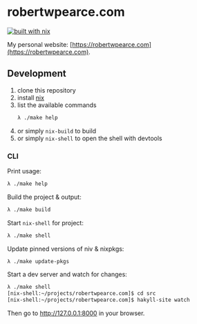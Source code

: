 # robertwpearce.com

[![built with nix](https://builtwithnix.org/badge.svg)](https://builtwithnix.org)

My personal website: [https://robertwpearce.com](https://robertwpearce.com).

## Development

1. clone this repository
1. install [nix](https://nixos.org/nix/)
1. list the available commands
   ```sh
   λ ./make help
   ```
1. or simply `nix-build` to build
1. or simply `nix-shell` to open the shell with devtools

### CLI

Print usage:

```sh
λ ./make help
```

Build the project & output:

```sh
λ ./make build
```

Start `nix-shell` for project:

```sh
λ ./make shell
```

Update pinned versions of niv & nixpkgs:

```sh
λ ./make update-pkgs
```

Start a dev server and watch for changes:

```sh
λ ./make shell
[nix-shell:~/projects/robertwpearce.com]$ cd src
[nix-shell:~/projects/robertwpearce.com]$ hakyll-site watch
```

Then go to http://127.0.0.1:8000 in your browser.
